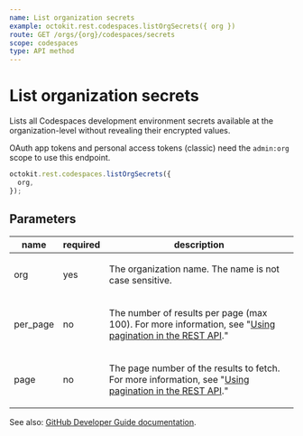 ```yaml
---
name: List organization secrets
example: octokit.rest.codespaces.listOrgSecrets({ org })
route: GET /orgs/{org}/codespaces/secrets
scope: codespaces
type: API method
---
```


# List organization secrets

Lists all Codespaces development environment secrets available at the organization-level without revealing their encrypted
values.

OAuth app tokens and personal access tokens (classic) need the `admin:org` scope to use this endpoint.

```js
octokit.rest.codespaces.listOrgSecrets({
  org,
});
```

## Parameters

<table>
  <thead>
    <tr>
      <th>name</th>
      <th>required</th>
      <th>description</th>
    </tr>
  </thead>
  <tbody>
    <tr><td>org</td><td>yes</td><td>

The organization name. The name is not case sensitive.

</td></tr>
<tr><td>per_page</td><td>no</td><td>

The number of results per page (max 100). For more information, see "[Using pagination in the REST API](https://docs.github.com/rest/using-the-rest-api/using-pagination-in-the-rest-api)."

</td></tr>
<tr><td>page</td><td>no</td><td>

The page number of the results to fetch. For more information, see "[Using pagination in the REST API](https://docs.github.com/rest/using-the-rest-api/using-pagination-in-the-rest-api)."

</td></tr>
  </tbody>
</table>

See also: [GitHub Developer Guide documentation](https://docs.github.com/rest/codespaces/organization-secrets#list-organization-secrets).
